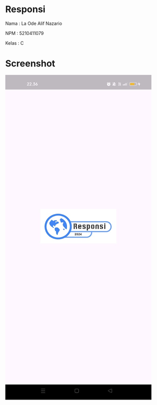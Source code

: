 # Responsi

Nama : La Ode Alif Nazario

NPM : 5210411079

Kelas : C

# Screenshot
![alt text](https://github.com/AlifDeveloper/Responsi/blob/main/screenshot/1.Screenshot.jpg?raw=true)

